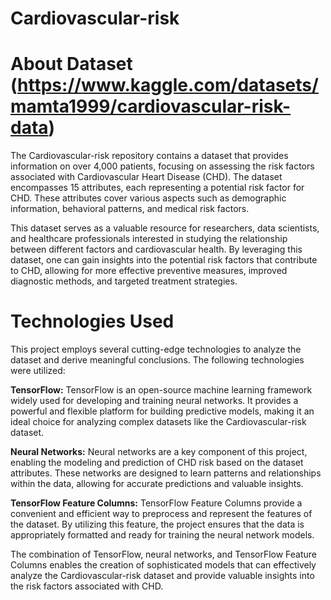 # Cardiovascular-risk

# About Dataset (https://www.kaggle.com/datasets/mamta1999/cardiovascular-risk-data)
The Cardiovascular-risk repository contains a dataset that provides information on over 4,000 patients, focusing on assessing the risk factors associated with Cardiovascular Heart Disease (CHD). The dataset encompasses 15 attributes, each representing a potential risk factor for CHD. These attributes cover various aspects such as demographic information, behavioral patterns, and medical risk factors.

This dataset serves as a valuable resource for researchers, data scientists, and healthcare professionals interested in studying the relationship between different factors and cardiovascular health. By leveraging this dataset, one can gain insights into the potential risk factors that contribute to CHD, allowing for more effective preventive measures, improved diagnostic methods, and targeted treatment strategies.

# Technologies Used
This project employs several cutting-edge technologies to analyze the dataset and derive meaningful conclusions. The following technologies were utilized:

**TensorFlow:** TensorFlow is an open-source machine learning framework widely used for developing and training neural networks. It provides a powerful and flexible platform for building predictive models, making it an ideal choice for analyzing complex datasets like the Cardiovascular-risk dataset.

**Neural Networks:** Neural networks are a key component of this project, enabling the modeling and prediction of CHD risk based on the dataset attributes. These networks are designed to learn patterns and relationships within the data, allowing for accurate predictions and valuable insights.

**TensorFlow Feature Columns:** TensorFlow Feature Columns provide a convenient and efficient way to preprocess and represent the features of the dataset. By utilizing this feature, the project ensures that the data is appropriately formatted and ready for training the neural network models.

The combination of TensorFlow, neural networks, and TensorFlow Feature Columns enables the creation of sophisticated models that can effectively analyze the Cardiovascular-risk dataset and provide valuable insights into the risk factors associated with CHD.
